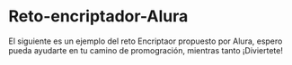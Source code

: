 # Reto-encriptador-Alura
El siguiente es un ejemplo del reto Encriptaor propuesto por Alura, espero pueda ayudarte en tu camino de promogración, mientras tanto ¡Diviertete!
